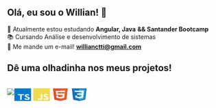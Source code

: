 ## Olá, eu sou o Willian! 👋

🌱 Atualmente estou estudando <strong>Angular, Java</strong> <strong> && Santander Bootcamp  </strong> <br>
📚 Cursando Análise e desenvolvimento de sistemas <br>
📧 Me mande um e-mail! <strong> willianctti@gmail.com </strong>
<h2>Dê uma olhadinha nos meus projetos! </h2>

<div style="display: inline_block"><br>
  <img align="center" alt="Rafa-Ts" height="30" width="40" src="https://raw.githubusercontent.com/devicons/devicon/master/icons/typescript/typescript-plain.svg">
  <img align="center" alt="Rafa-Js" height="30" width="40" src="https://raw.githubusercontent.com/devicons/devicon/master/icons/javascript/javascript-plain.svg">
  <img align="left" height="30" src="https://raw.githubusercontent.com/jakeliny/jakeliny/master/images/nodejs.png">
  <img align="center" alt="Rafa-HTML" height="30" width="40" src="https://raw.githubusercontent.com/devicons/devicon/master/icons/html5/html5-original.svg">
  <img align="center" alt="Rafa-CSS" height="30" width="40" 
  <img align="center" alt="Rafa-CSS" height="30" width="40" src="https://raw.githubusercontent.com/devicons/devicon/master/icons/css3/css3-original.svg">

